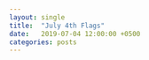 ```yaml
---
layout: single
title:  "July 4th Flags"
date:   2019-07-04 12:00:00 +0500
categories: posts
---
```


<img src="{{ site.servurl }}/assets/images/July-4-Flags.jpg" alt="">

